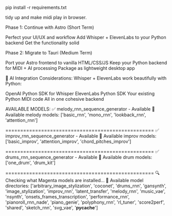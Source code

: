pip install -r requirements.txt

tidy up and make midi play in browser.



Phase 1: Continue with Astro (Short Term)

Perfect your UI/UX and workflow
Add Whisper + ElevenLabs to your Python backend
Get the functionality solid

Phase 2: Migrate to Tauri (Medium Term)

Port your Astro frontend to vanilla HTML/CSS/JS
Keep your Python backend for MIDI + AI processing
Package as lightweight desktop app

🧠 AI Integration Considerations:
Whisper + ElevenLabs work beautifully with Python:

OpenAI Python SDK for Whisper
ElevenLabs Python SDK
Your existing Python MIDI code
All in one cohesive backend



AVAILABLE MODELS:
✅ melody_rnn_sequence_generator - Available
🎵 Available melody models: ['basic_rnn', 'mono_rnn', 'lookback_rnn', 'attention_rnn']

==================================================
✅ improv_rnn_sequence_generator - Available
🎸 Available improv models: ['basic_improv', 'attention_improv', 'chord_pitches_improv']

==================================================
✅ drums_rnn_sequence_generator - Available
🥁 Available drum models: ['one_drum', 'drum_kit']

==================================================
🔍 Checking what Magenta models are installed...
📁 Available model directories: ['arbitrary_image_stylization', 'coconet', 'drums_rnn', 'gansynth', 'image_stylization', 'improv_rnn', 'latent_transfer', 'melody_rnn', 'music_vae', 'nsynth', 'onsets_frames_transcription', 'performance_rnn', 'pianoroll_rnn_nade', 'piano_genie', 'polyphony_rnn', 'rl_tuner', 'score2perf', 'shared', 'sketch_rnn', 'svg_vae', '__pycache__']